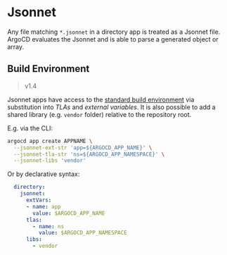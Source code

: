 # Jsonnet

Any file matching `*.jsonnet` in a directory app is treated as a Jsonnet file. ArgoCD evaluates the Jsonnet and is able to parse a generated object or array.

## Build Environment

> v1.4

Jsonnet apps have access to the [standard build environment](build-environment.md) via substitution into *TLAs* and *external variables*.
It is also possible to add a shared library (e.g. `vendor` folder) relative to the repository root.

E.g. via the CLI:

```bash
argocd app create APPNAME \
  --jsonnet-ext-str 'app=${ARGOCD_APP_NAME}' \
  --jsonnet-tla-str 'ns=${ARGOCD_APP_NAMESPACE}' \
  --jsonnet-libs 'vendor'
```

Or by declarative syntax:

```yaml
  directory:
    jsonnet:
      extVars:
      - name: app
        value: $ARGOCD_APP_NAME
      tlas:
        - name: ns
          value: $ARGOCD_APP_NAMESPACE
      libs:
        - vendor
```
